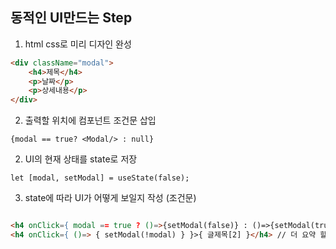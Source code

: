 ## 동적인 UI만드는 Step
1. html css로 미리 디자인 완성
```html
<div className="modal">
    <h4>제목</h4>
    <p>날짜</p>
    <p>상세내용</p>
</div>
```

2. 출력할 위치에 컴포넌트 조건문 삽입
```react
{modal == true? <Modal/> : null} 
```

2. UI의 현재 상태를 state로 저장
```react
let [modal, setModal] = useState(false);
```

3. state에 따라 UI가 어떻게 보일지 작성 (조건문)
```html

<h4 onClick={ modal == true ? ()=>{setModal(false)} : ()=>{setModal(true)} }>{ 글제목[2] }</h4> // 내가 처음에 했던 방식
<h4 onClick={ ()=> { setModal(!modal) } }>{ 글제목[2] }</h4> // 더 요약 할 수 있는 방법ㄴ
```

